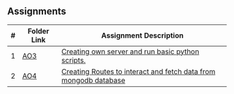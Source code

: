 ##  Assignments

|   #   | Folder Link                   | Assignment Description                                                             |
| :---: | ----------------------------- | -----------------------------------------------------------------------------------|
|   1   | [AO3]((https://github.com/saikoushikp/5373-MobileApps/tree/main/Assignments/A03))      | [Creating own server and run basic python scripts.](./AO3/README.md)                           |
|   2   | [AO4](./AO4)      | [Creating Routes to interact and fetch data from mongodb database](./AO4/README.md)            |
